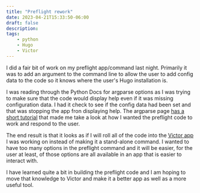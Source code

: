 ```yaml
---
title: "Preflight rework"
date: 2023-04-21T15:33:50-06:00
draft: false
description:
tags:
    - python
    - Hugo
    - Victor
---
```


I did a fair bit of work on my preflight app/command last night. Primarily it was to add an argument to the command line to allow the user to add config data to the code so it knows where the user's Hugo installation is. 

I was reading through the Python Docs for argparse options as I was trying to make sure that the code would display help even if it was missing configuration data. I had it check to see if the config data had been set and that was stopping the app fron displaying help. The argparse page [has a short tutorial](https://docs.python.org/3/howto/argparse.html#concepts) that made me take a look at how I wanted the preflight code to work and respond to the user.

The end result is that it looks as if I will roll all of the code into the [Victor app](https://whatiswrongwithyourdog.netlify.app/tags/victor/) I was working on instead of making it a stand-alone command. I wanted to have too many options in the preflight command and it will be easier, for the user at least, of those options are all available in an app that is easier to interact with. 

I have learned quite a bit in building the preflight code and I am hoping to move that knowledge to Victor and make it a better app as well as a more useful tool. 



